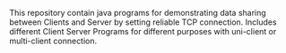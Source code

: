This repository contain java programs for demonstrating data sharing between Clients and Server by setting reliable TCP connection.
Includes different Client Server Programs for different purposes with uni-client or multi-client connection.
